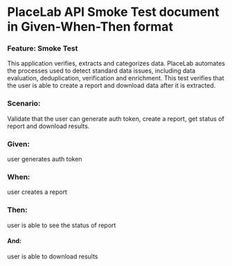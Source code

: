 # PlaceLab API Smoke Test document in Given-When-Then format

### Feature: Smoke Test

This application verifies, extracts and categorizes data. PlaceLab automates the processes used to detect standard data issues, including data evaluation, deduplication, verification and enrichment.
This test verifies that the user is able to create a report and download data after it is extracted.


### Scenario:

Validate that the user can generate auth token, create a report, get status of report and download results.

### Given: 

user generates auth token

### When: 

user creates a report

### Then: 

user is able to see the status of report

#### And:

user is able to download results
